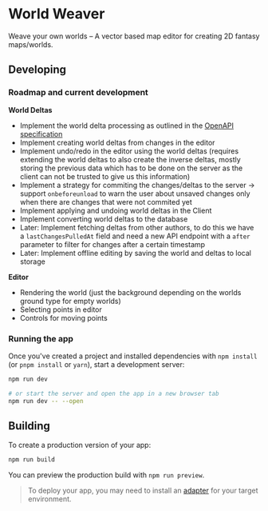 # World Weaver

Weave your own worlds – A vector based map editor for creating 2D fantasy maps/worlds.

## Developing

### Roadmap and current development

**World Deltas**

- Implement the world delta processing as outlined in the [OpenAPI specification](documentation/openapi.yml)
- Implement creating world deltas from changes in the editor
- Implement undo/redo in the editor using the world deltas (requires extending the world deltas to also create the inverse deltas, mostly storing the previous data which has to be done on the server as the client can not be trusted to give us this information)
- Implement a strategy for commiting the changes/deltas to the server
  -> support `onbeforeunload` to warn the user about unsaved changes only when there are changes that were not commited yet
- Implement applying and undoing world deltas in the Client
- Implement converting world deltas to the database
- Later: Implement fetching deltas from other authors, to do this we have a `lastChangesPulledAt` field and need a new API endpoint with a `after` parameter to filter for changes after a certain timestamp
- Later: Implement offline editing by saving the world and deltas to local storage

**Editor**

- Rendering the world (just the background depending on the worlds ground type for empty worlds)
- Selecting points in editor
- Controls for moving points

### Running the app

Once you've created a project and installed dependencies with `npm install` (or `pnpm install` or `yarn`), start a development server:

```bash
npm run dev

# or start the server and open the app in a new browser tab
npm run dev -- --open
```

## Building

To create a production version of your app:

```bash
npm run build
```

You can preview the production build with `npm run preview`.

> To deploy your app, you may need to install an [adapter](https://svelte.dev/docs/kit/adapters) for your target environment.
